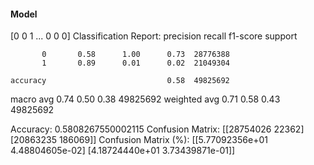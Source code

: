 #### Model
[0 0 1 ... 0 0 0]
Classification Report:
              precision    recall  f1-score   support

           0       0.58      1.00      0.73  28776388
           1       0.89      0.01      0.02  21049304

    accuracy                           0.58  49825692
   macro avg       0.74      0.50      0.38  49825692
weighted avg       0.71      0.58      0.43  49825692

Accuracy: 0.5808267550002115
Confusion Matrix:
[[28754026    22362]
 [20863235   186069]]
Confusion Matrix (%):
[[5.77092356e+01 4.48804605e-02]
 [4.18724440e+01 3.73439871e-01]]
